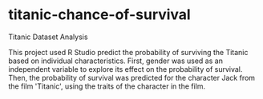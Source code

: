 # titanic-chance-of-survival
Titanic Dataset Analysis

This project used R Studio predict the probability of surviving the Titanic based on individual characteristics. 
First, gender was used as an independent variable to explore its effect on the probability of survival. Then, the probability of survival was predicted for the character Jack from the film 'Titanic', using the traits of the character in the film.
